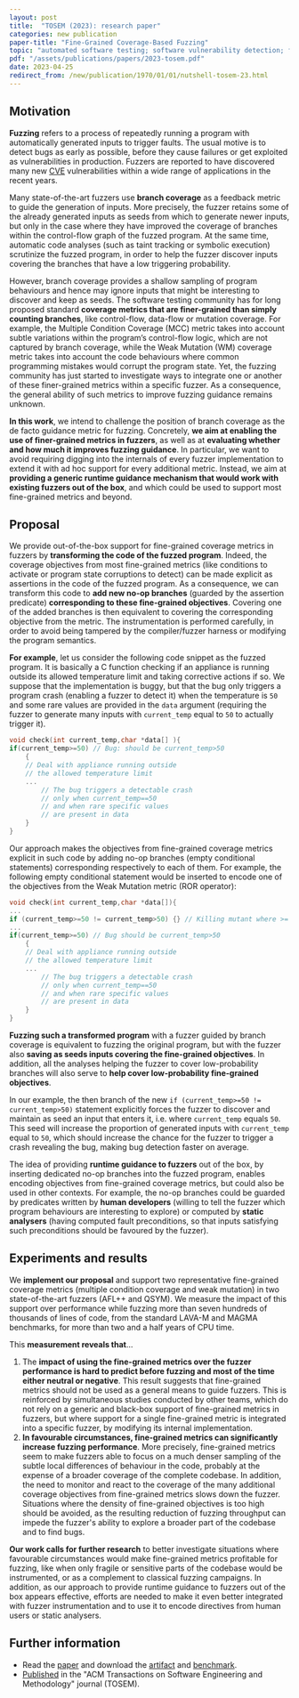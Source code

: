 ```yaml
---
layout: post
title:  "TOSEM (2023): research paper"
categories: new publication
paper-title: "Fine-Grained Coverage-Based Fuzzing"
topic: "automated software testing; software vulnerability detection; fuzzing; code coverage criteria; mutation testing"
pdf: "/assets/publications/papers/2023-tosem.pdf"
date: 2023-04-25
redirect_from: /new/publication/1970/01/01/nutshell-tosem-23.html
---
```


## Motivation

<strong>Fuzzing</strong> refers to a process of repeatedly running a program with automatically generated inputs to trigger faults. The usual motive is to detect bugs as early as possible, before they cause failures or get exploited as vulnerabilities in production. Fuzzers are reported to have discovered many new [CVE](https://en.wikipedia.org/wiki/Common_Vulnerabilities_and_Exposures) vulnerabilities within a wide range of applications in the recent years.

 Many state-of-the-art fuzzers use <strong>branch coverage</strong> as a feedback metric to guide the generation of inputs. More precisely, the fuzzer retains some of the already generated inputs as seeds from which to generate newer inputs, but only in the case where they have improved the coverage of branches within the control-flow graph of the fuzzed program. At the same time, automatic code analyses (such as taint tracking or symbolic execution) scrutinize the fuzzed program, in order to help the fuzzer discover inputs covering the branches that have a low triggering probability.
 
 However, branch coverage provides a shallow sampling of program behaviours and hence may ignore inputs that might be interesting to discover and keep as seeds. The software testing community has for long proposed standard <strong>coverage metrics that are finer-grained than simply counting branches</strong>, like control-flow, data-flow or mutation coverage. For example, the Multiple Condition Coverage (MCC) metric takes into account subtle variations within the program’s control-flow logic, which are not captured by branch coverage, while the Weak Mutation (WM) coverage metric takes into account the code behaviours where common programming mistakes would corrupt the program state. Yet, the fuzzing community has just started to investigate ways to integrate one or another of these finer-grained metrics within a specific fuzzer. As a consequence, the general ability of such metrics to improve fuzzing guidance remains unknown.

<strong>In this work</strong>, we intend to challenge the position of branch coverage as the de facto guidance metric for fuzzing. Concretely, <strong>we aim at enabling the use of finer-grained metrics in fuzzers</strong>, as well as at <strong>evaluating whether and how much it improves fuzzing guidance</strong>. In particular, we want to avoid requiring digging into the internals of every fuzzer implementation to extend it with ad hoc support for every additional metric. Instead, we aim at <strong>providing a generic runtime guidance mechanism that would work with existing fuzzers out of the box</strong>, and which could be used to support most fine-grained metrics and beyond.

## Proposal

We provide out-of-the-box support for fine-grained coverage metrics in fuzzers by <strong>transforming the code of the fuzzed program</strong>. Indeed, the coverage objectives from most fine-grained metrics (like conditions to activate or program state corruptions to detect) can be made explicit as assertions in the code of the fuzzed program. As a consequence, we can transform this code to <strong>add new no-op branches</strong> (guarded by the assertion predicate) <strong>corresponding to these fine-grained objectives</strong>. Covering one of the added branches is then equivalent to covering the corresponding objective from the metric. The instrumentation is performed carefully, in order to avoid being tampered by the compiler/fuzzer harness or modifying the program semantics. 

<strong>For example</strong>, let us consider the following code snippet as the fuzzed program. It is basically a C function checking if an appliance is running outside its allowed temperature limit and taking corrective actions if so. We suppose that the implementation is buggy, but that the bug only triggers a program crash (enabling a fuzzer to detect it) when the temperature is `50` and some rare values are provided in the `data` argument (requiring the fuzzer to generate many inputs with `current_temp` equal to `50` to actually trigger it).

```c
void check(int current_temp,char *data[] ){
if(current_temp>=50) // Bug: should be current_temp>50
    {
    // Deal with appliance running outside
    // the allowed temperature limit
    ...  
        // The bug triggers a detectable crash 
        // only when current_temp==50
        // and when rare specific values
        // are present in data
    }
}
```

Our approach makes the objectives from fine-grained coverage metrics explicit in such code by adding no-op branches (empty conditional statements) corresponding respectively to each of them. For example, the following empty conditional statement would be inserted to encode one of the objectives from the Weak Mutation metric (ROR operator): 
```c
void check(int current_temp,char *data[]){
...
if (current_temp>=50 != current_temp>50) {} // Killing mutant where >= is replaced by > 
...
if(current_temp>=50) // Bug should be current_temp>50
    {
    // Deal with appliance running outside
    // the allowed temperature limit
    ...  
        // The bug triggers a detectable crash 
        // only when current_temp==50
        // and when rare specific values
        // are present in data
    }
}
```

<strong>Fuzzing such a transformed program</strong> with a fuzzer guided by branch coverage is equivalent to fuzzing the original program, but with the fuzzer also <strong>saving as seeds inputs covering the fine-grained objectives</strong>. In addition, all the analyses helping the fuzzer to cover low-probability branches will also serve to <strong>help cover low-probability fine-grained objectives</strong>. 

In our example, the then branch of the new `if (current_temp>=50 != current_temp>50)` statement explicitly forces the fuzzer to discover and maintain as seed an input that enters it, i.e. where `current_temp` equals `50`. This seed will increase the proportion of generated inputs with `current_temp` equal to `50`, which should increase the chance for the fuzzer to trigger a crash revealing the bug, making bug detection faster on average.

The idea of providing <strong>runtime guidance to fuzzers</strong> out of the box, by inserting dedicated no-op branches into the fuzzed program, enables encoding objectives from fine-grained coverage metrics, but could also be used in other contexts. For example, the no-op branches could be guarded by predicates written by <strong>human developers</strong> (willing to tell the fuzzer which program behaviours are interesting to explore) or computed by <strong>static analysers</strong> (having computed fault preconditions, so that inputs satisfying such preconditions should be favoured by the fuzzer).

## Experiments and results

We <strong>implement our proposal</strong> and support two representative fine-grained coverage metrics (multiple condition coverage and weak mutation) in two state-of-the-art fuzzers (AFL++ and QSYM). We measure the impact of this support over performance while fuzzing more than seven hundreds of thousands of lines of code, from the standard LAVA-M and MAGMA benchmarks, for more than two and a half years of CPU time. 

This <strong>measurement reveals that</strong>...
1. The <strong>impact of using the fine-grained metrics over the fuzzer performance is hard to predict before fuzzing and most of the time either neutral or negative</strong>. This result suggests that fine-grained metrics should not be used as a general means to guide fuzzers. This is reinforced by simultaneous studies conducted by other teams, which do not rely on a generic and black-box support of fine-grained metrics in fuzzers, but where support for a single fine-grained metric is integrated into a specific fuzzer, by modifying its internal implementation. 
2. <strong>In favourable circumstances, fine-grained metrics can significantly increase fuzzing performance</strong>. More precisely, fine-grained metrics seem to make fuzzers able to focus on a much denser sampling of the subtle local differences of behaviour in the code, probably at the expense of a broader coverage of the complete codebase. In addition, the need to monitor and react to the coverage of the many additional coverage objectives from fine-grained metrics slows down the fuzzer. Situations where the density of fine-grained objectives is too high should be avoided, as the resulting reduction of fuzzing throughput can impede the fuzzer's ability to explore a broader part of the codebase and to find bugs. 

<strong>Our work calls for further research</strong> to better investigate situations where favourable circumstances would make fine-grained metrics profitable for fuzzing, like when only fragile or sensitive parts of the codebase would be instrumented, or as a complement to classical fuzzing campaigns. In addition, as our approach to provide runtime guidance to fuzzers out of the box appears effective, efforts are needed to make it even better integrated with fuzzer instrumentation and to use it to encode directives from human users or static analysers.

## Further information
- Read the [paper](/assets/publications/papers/2023-tosem.pdf) and download the [artifact](https://git.frama-c.com/bnongpoh/cannotate) and [benchmark](https://zenodo.org/record/7275184).
- [Published](https://dl.acm.org/doi/10.1145/3587158) in the "ACM Transactions on Software Engineering and Methodology" journal (TOSEM).


